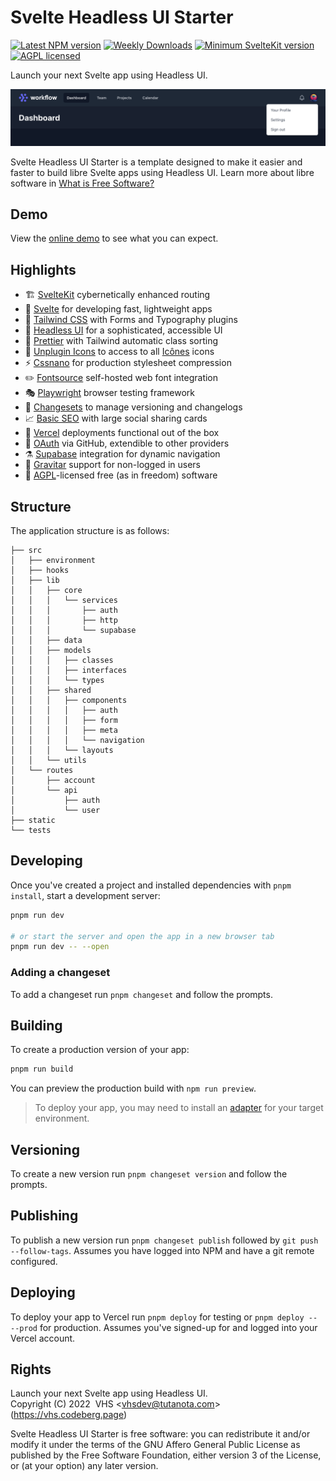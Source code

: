 # Svelte Headless UI Starter

[![Latest NPM version](https://flat.badgen.net/npm/v/svelte-headlessui-starter)](https://npmjs.com/svelte-headlessui-starter)
[![Weekly Downloads](https://flat.badgen.net/npm/dw/svelte-headlessui-starter)](https://npmjs.com/svelte-headlessui-starter)
[![Minimum SvelteKit version](https://flat.badgen.net/badge/SvelteKit/>=1.0.0-next.289/ff3e00)](https://github.com/sveltejs/kit/blob/master/packages/kit/CHANGELOG.md#100-next289)
[![AGPL licensed](https://flat.badgen.net/npm/license/svelte-headlessui-starter)](https://codeberg.org/vhs/svelte-headlessui-starter/src/branch/trunk/COPYING)

Launch your next Svelte app using Headless UI.

![Svelte Headless UI Starter](static/screenshot.png)

Svelte Headless UI Starter is a template designed to make it easier and faster to build libre Svelte apps using Headless UI. Learn more about libre software in [What is Free Software?](https://www.gnu.org/philosophy/free-sw.en.html)

## Demo

View the [online demo](https://svelte-headlessui-starter.vercel.app) to see what you can expect.

## Highlights

- 🏗️ [SvelteKit](https://kit.svelte.dev/) cybernetically enhanced routing
- 🔨 [Svelte](https://svelte.dev/) for developing fast, lightweight apps
- 🎨 [Tailwind CSS](https://tailwindcss.com/) with Forms and Typography plugins
- 🧪 [Headless UI](https://svelte-headlessui.goss.io) for a sophisticated, accessible UI
- 💄 [Prettier](https://prettier.io/) with Tailwind automatic class sorting
- 🚩 [Unplugin Icons](https://github.com/antfu/unplugin-icons) to access to all [Icônes](https://icones.js.org/) icons
- ⚡️ [Cssnano](https://cssnano.co/) for production stylesheet compression
- ✏️ [Fontsource](https://fontsource.org/) self-hosted web font integration
- 🎭 [Playwright](https://playwright.dev/) browser testing framework
- 🦋 [Changesets](https://github.com/changesets/changesets) to manage versioning and changelogs
- 📈 [Basic SEO](https://github.com/oekazuma/svelte-meta-tags) with large social sharing cards
- 🚀 [Vercel](https://vercel.com/) deployments functional out of the box
- 🔐 [OAuth](https://www.oauth.com/) via GitHub, extendible to other providers
- ⚗️ [Supabase](https://supabase.com/) integration for dynamic navigation
- 👷 [Gravitar](https://gravatar.com/) support for non-logged in users
- 📄 [AGPL](https://www.gnu.org/licenses/agpl-3.0.en.html)-licensed free (as in freedom) software

## Structure

The application structure is as follows:

```term
├── src
│   ├── environment
│   ├── hooks
│   ├── lib
│   │   ├── core
│   │   │   └── services
│   │   │       ├── auth
│   │   │       ├── http
│   │   │       └── supabase
│   │   ├── data
│   │   ├── models
│   │   │   ├── classes
│   │   │   ├── interfaces
│   │   │   └── types
│   │   ├── shared
│   │   │   ├── components
│   │   │   │   ├── auth
│   │   │   │   ├── form
│   │   │   │   ├── meta
│   │   │   │   └── navigation
│   │   │   └── layouts
│   │   └── utils
│   └── routes
│       ├── account
│       └── api
│           ├── auth
│           └── user
├── static
└── tests
```

## Developing

Once you've created a project and installed dependencies with `pnpm install`, start a development server:

```bash
pnpm run dev

# or start the server and open the app in a new browser tab
pnpm run dev -- --open
```

### Adding a changeset

To add a changeset run `pnpm changeset` and follow the prompts.

## Building

To create a production version of your app:

```bash
pnpm run build
```

You can preview the production build with `npm run preview`.

> To deploy your app, you may need to install an [adapter](https://kit.svelte.dev/docs/adapters) for your target environment.

## Versioning

To create a new version run `pnpm changeset version` and follow the prompts.

## Publishing

To publish a new version run `pnpm changeset publish` followed by `git push --follow-tags`. Assumes you have logged into NPM and have a git remote configured.

## Deploying

To deploy your app to Vercel run `pnpm deploy` for testing or `pnpm deploy -- --prod` for production. Assumes you've signed-up for and logged into your Vercel account.

## Rights

Launch your next Svelte app using Headless UI.<br>
Copyright (C) 2022&nbsp;&nbsp;VHS &lt;vhsdev@tutanota.com&gt; (https://vhs.codeberg.page)

Svelte Headless UI Starter is free software: you can redistribute it and/or modify it under the terms of the GNU Affero General Public License as published by the Free Software Foundation, either version 3 of the License, or (at your option) any later version.
